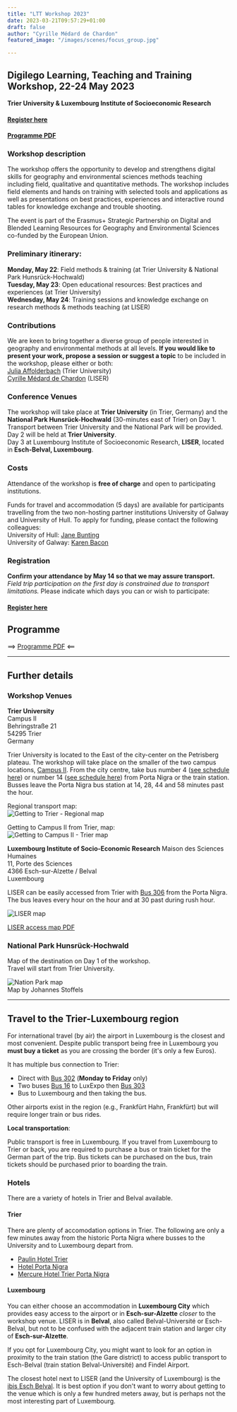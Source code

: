 ```yaml
---
title: "LTT Workshop 2023"
date: 2023-03-21T09:57:29+01:00
draft: false
author: "Cyrille Médard de Chardon"
featured_image: "/images/scenes/focus_group.jpg"

---
```


## Digilego Learning, Teaching and Training Workshop, **22-24 May 2023**
**Trier University & Luxembourg Institute of Socioeconomic Research**  
#### [Register here](https://www.uni-trier.de/universitaet/fachbereiche-faecher/fachbereich-vi/faecher/nachhaltige-regional-und-standortentwicklung/standard-titel#c381241)
#### [Programme PDF](Programme_v1.pdf)

### Workshop description
The workshop offers the opportunity to develop and strengthens digital skills for geography and environmental sciences methods teaching including field, qualitative and quantitative methods. The workshop includes field elements and hands on training with selected tools and applications as well as presentations on best practices, experiences and interactive round tables for knowledge exchange and trouble shooting.

The event is part of the Erasmus+ Strategic Partnership on Digital and Blended Learning Resources for Geography and Environmental Sciences co-funded by the European Union.

### Preliminary itinerary:
**Monday, May 22**: Field methods & training (at Trier University & National Park Hunsrück-Hochwald)  
**Tuesday, May 23**: Open educational resources: Best practices and experiences (at Trier University)  
**Wednesday, May 24**: Training sessions and knowledge exchange on research methods & methods teaching (at LISER)

### Contributions
We are keen to bring together a diverse group of people interested in geography and environmental methods at all levels.
**If you would like to present your work, propose a session or suggest a topic** to be included in the workshop, please either or both:  
[Julia Affolderbach]() (Trier University)  
[Cyrille Médard de Chardon]() (LISER)

### Conference Venues
The workshop will take place at **Trier University** (in Trier, Germany) and the **National Park Hunsrück-Hochwald** (30-minutes east of Trier) on Day 1. Transport between Trier University and the National Park will be provided.  
Day 2 will be held at **Trier University**.  
Day 3 at Luxembourg Institute of Socioeconomic Research, **LISER**, located in **Esch-Belval, Luxembourg**.

### Costs
Attendance of the workshop is **free of charge** and open to participating institutions.

Funds for travel and accommodation (5 days) are available for participants travelling from the two non-hosting partner institutions University of Galway and University of Hull. To apply for funding, please contact the following colleagues:  
University of Hull: [Jane Bunting](m.j.bunting@hull.ac.uk)  
University of Galway: [Karen Bacon](karen.bacon@universityofgalway.ie)

### Registration
**Confirm your attendance by May 14 so that we may assure transport.**  
*Field trip participation on the first day is constrained due to transport limitations.*
Please indicate which days you can or wish to participate:
#### [Register here](https://www.uni-trier.de/universitaet/fachbereiche-faecher/fachbereich-vi/faecher/nachhaltige-regional-und-standortentwicklung/standard-titel#c381241)

## Programme

==> [Programme PDF](Programme_v1.pdf) <==

--- 

## Further details

### Workshop Venues
**Trier University**  
Campus II  
Behringstraße 21  
54295 Trier  
Germany

Trier University is located to the East of the city-center on the Petrisberg plateau. The workshop will take place on the smaller of the two campus locations, [Campus II](https://www.uni-trier.de/en/university/directions-contact/campus-maps#c311935).
From the city centre, take bus number 4 ([see schedule here](https://www.swt.de/swt/Integrale?MODULE=Frontend.Media&ACTION=ViewMediaObject&Media.PK=8494&Media.Object.ObjectType=full)) or number 14 ([see schedule here](https://www.swt.de/swt/Integrale?MODULE=Frontend.Media&ACTION=ViewMediaObject&Media.PK=9190&Media.Object.ObjectType=full)) from Porta Nigra or the train station.
Busses leave the Porta Nigra bus station at 14, 28, 44 and 58 minutes past the hour.

Regional transport map:  
![Getting to Trier - Regional map](https://www.uni-trier.de/fileadmin/profil/Lageplaene/Region.jpg)

Getting to Campus II from Trier, map:  
![Getting to Campus II - Trier map](https://www.uni-trier.de/fileadmin/profil/Lageplaene/Trier-uebersicht.jpg)

**Luxembourg Institute of Socio-Economic Research**
Maison des Sciences Humaines  
11, Porte des Sciences  
4366 Esch-sur-Alzette / Belval  
Luxembourg

LISER can be easily accessed from Trier with [Bus 306](https://www.mobiliteit.lu/wp-content/uploads/horaires-new/rgtr/306.pdf?v=20230314) from the Porta Nigra. The bus leaves every hour on the hour and at 30 past during rush hour.

![LISER map](imgs/liser.png)

[LISER access map PDF](https://www.liser.lu/doc_viewer.cfm?tmp=40)

### National Park Hunsrück-Hochwald

Map of the destination on Day 1 of the workshop.  
Travel will start from Trier University.

![Nation Park map](imgs/np.jpg)  
Map by Johannes Stoffels

--- 

## Travel to the Trier-Luxembourg region

For international travel (by air) the airport in Luxembourg is the closest and most convenient. Despite public transport being free in Luxembourg you **must buy a ticket** as you are crossing the border (it's only a few Euros).

It has multiple bus connection to Trier:
- Direct with [Bus 302](https://www.mobiliteit.lu/wp-content/uploads/horaires-new/rgtr/302.pdf) (**Monday to Friday** only)
- Two buses [Bus 16](https://www.mobiliteit.lu/wp-content/uploads/horaires-new/avl/16.pdf) to LuxExpo then [Bus 303](https://www.mobiliteit.lu/wp-content/uploads/horaires-new/rgtr/303.pdf)
- Bus to Luxembourg and then taking the bus.

Other airports exist in the region (e.g., Frankfürt Hahn, Frankfürt) but will require longer train or bus rides.

**Local transportation**:

Public transport is free in Luxembourg. If you travel from Luxembourg to Trier or back, you are required to purchase a bus or train ticket for the German part of the trip. Bus tickets can be purchased on the bus, train tickets should be purchased prior to boarding the train.

### Hotels

There are a variety of hotels in Trier and Belval available.


#### Trier

There are plenty of accomodation options in Trier. The following are only a few minutes away from the historic Porta Nigra where busses to the University and to Luxembourg depart from.

- [Paulin Hotel Trier](https://www.hotel-paulin-trier.de/)  
- [Hotel Porta Nigra](https://www.hotel-porta-nigra.de/)  
- [Mercure Hotel Trier Porta Nigra](https://all.accor.com/hotel/5356/index.de.shtml?utm_campaign=seo+maps&utm_medium=seo+maps&utm_source=google+Maps)

#### Luxembourg

You can either choose an accommodation in **Luxembourg City** which provides easy access to the airport or in **Esch-sur-Alzette** *closer* to the workshop venue.
LISER is in **Belval**, also called Belval-Université or Esch-Belval, but not to be confused with the adjacent train station and larger city of **Esch-sur-Alzette**.

If you opt for Luxembourg City, you might want to look for an option in proximity to the train station (the Gare district) to access public transport to Esch-Belval (train station Belval-Université) and Findel Airport. 

The closest hotel next to LISER (and the University of Luxembourg) is the [ibis Esch Belval](https://all.accor.com/ssr/app/ibis/hotels/esch-sur-alzette-luxembourg/index.fr.shtml?).
It is best option if you don't want to worry about getting to the venue which is only a few hundred meters away, but is perhaps not the most interesting part of Luxembourg.

